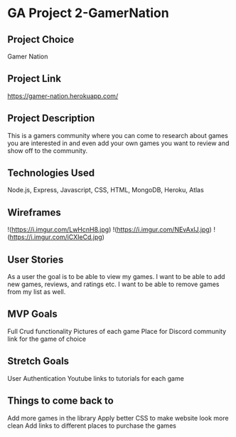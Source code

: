 # GA Project 2-GamerNation

## Project Choice

Gamer Nation

## Project Link

https://gamer-nation.herokuapp.com/

## Project Description

This is a gamers community where you can come to research about games you are interested in and even add your own games you want to review and show off to the community.

## Technologies Used

Node.js, Express, Javascript, CSS, HTML, MongoDB, Heroku, Atlas

## Wireframes

!(https://i.imgur.com/LwHcnH8.jpg)
!(https://i.imgur.com/NEvAxlJ.jpg)
!(https://i.imgur.com/iCXIeCd.jpg)

## User Stories

As a user the goal is to be able to view my games. I want to be able to add new games, reviews, and ratings etc. I want to be able to remove games from my list as well.

## MVP Goals

Full Crud functionality
Pictures of each game
Place for Discord community link for the game of choice

## Stretch Goals

User Authentication
Youtube links to tutorials for each game

## Things to come back to

Add more games in the library
Apply better CSS to make website look more clean
Add links to different places to purchase the games
